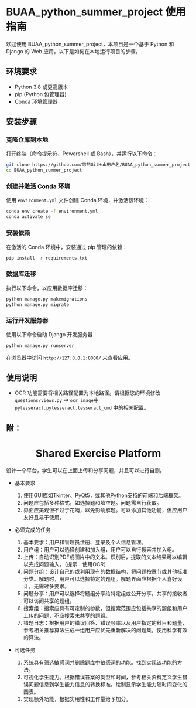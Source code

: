 # BUAA_python_summer_project 使用指南

欢迎使用 BUAA_python_summer_project，本项目是一个基于 Python 和 Django 的 Web 应用。以下是如何在本地运行项目的步骤。

## 环境要求

- Python 3.8 或更高版本
- pip (Python 包管理器)
- Conda 环境管理器

## 安装步骤

### 克隆仓库到本地

打开终端（命令提示符、Powershell 或 Bash），并运行以下命令：

```bash
git clone https://github.com/您的GitHub用户名/BUAA_python_summer_project.git
cd BUAA_python_summer_project
```

### 创建并激活 Conda 环境

使用 `environment.yml` 文件创建 Conda 环境，并激活该环境：

```bash
conda env create -f environment.yml
conda activate se
```

### 安装依赖

在激活的 Conda 环境中，安装通过 pip 管理的依赖：

```bash
pip install -r requirements.txt
```

### 数据库迁移

执行以下命令，以应用数据库迁移：

```bash
python manage.py makemigrations
python manage.py migrate
```

### 运行开发服务器

使用以下命令启动 Django 开发服务器：

```bash
python manage.py runserver
```

在浏览器中访问 `http://127.0.0.1:8000/` 来查看应用。

## 使用说明

- OCR 功能需要将相关路径配置为本地路径。请根据您的环境修改 `questions/views.py` 中 `ocr_image`中`pytesseract.pytesseract.tesseract_cmd` 中的相关配置。


## 附：
<h1 style="text-align: center;">Shared Exercise Platform</h1>
 
设计一个平台，学生可以在上面上传和分享问题，并且可以进行自测。

* 基本要求
  1. 使用GUI库如Tkinter、PyQt5，或其他Python支持的前端和后端框架。
  2. 问题应包括多种格式，如选择题和填空题。问题需自行获取。
  3. 界面应美观但不过于花哨，以免影响解题。可以添加其他功能，但应用户友好且易于使用。

* 必须完成的任务
  1. 基本要求：用户和管理员注册、登录及个人信息管理。
  2. 用户组：用户可以选择创建和加入组，用户可以自行搜索并加入组。
  3. 上传：自动识别PDF或图片中的文本。识别后，提取的文本结果可以编辑以完成问题输入。（提示：使用OCR）
  4. 问题分组：设计自己的或利用现有的数据结构，将问题按章节或其他标准分类。解题时，用户可以选择特定的题组。解题界面应根据个人喜好设计，无需过多要求。
  5. 问题分享：用户可以选择将题组分享给特定组或公开分享。共享的接收者可以访问共享的题组。
  6. 搜索组：搜索应具有可定制的参数，但搜索范围应包括共享的题组和用户上传的问题，不应搜索未共享的题组。
  7. 错题日志：根据用户的错误回答、错误频率以及用户指定的科目和题量，参考相关推荐算法生成一组用户应优先重新解决的问题集，使用科学有效的算法。

* 可选任务
  1. 系统具有筛选敏感词并删除题库中敏感词的功能。找到实现该功能的方法。
  2. 可视化学生能力。根据错误答案的类型和时间，参考相关资料定义学生错误问题信息到学生能力信息的转换标准。绘制显示学生能力随时间变化的图表。
  3. 实现额外功能，根据实用性和工作量给予加分。